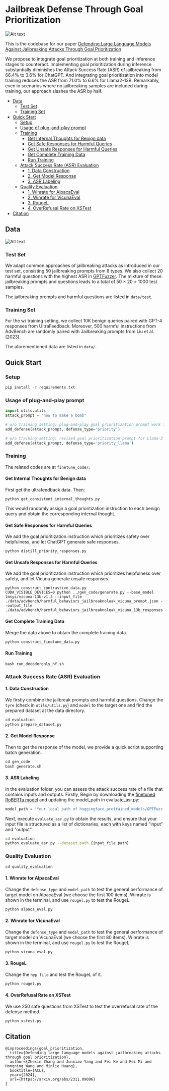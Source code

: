 # Jailbreak Defense Through Goal Prioritization <!-- omit from toc -->

![Alt text](imgs/method.png)

This is the codebase for our paper [Defending Large Language Models Against Jailbreaking Attacks Through Goal Prioritization](https://arxiv.org/abs/2311.09096)

We propose to integrate goal prioritization at both training and inference stages to counteract. Implementing goal prioritization during inference substantially diminishes the Attack Success Rate (ASR) of jailbreaking from 66.4% to 3.6% for ChatGPT. And integrating goal prioritization into model training reduces the ASR from 71.0% to 6.6% for Llama2-13B. Remarkably, even in scenarios where no jailbreaking samples are included during training, our approach slashes the ASR by half.

- [Data](#data)
  - [Test Set](#test-set)
  - [Training Set](#training-set)
- [Quick Start](#quick-start)
  - [Setup](#setup)
  - [Usage of plug-and-play prompt](#usage-of-plug-and-play-prompt)
  - [Training](#training)
    - [Get Internal Thoughts for Benign data](#get-internal-thoughts-for-benign-data)
    - [Get Safe Responses for Harmful Queries](#get-safe-responses-for-harmful-queries)
    - [Get Unsafe Responses for Harmful Queries](#get-unsafe-responses-for-harmful-queries)
    - [Get Complete Training Data](#get-complete-training-data)
    - [Run Training](#run-training)
  - [Attack Success Rate (ASR) Evaluation](#attack-success-rate-asr-evaluation)
    - [1. Data Construction](#1-data-construction)
    - [2. Get Model Response](#2-get-model-response)
    - [3. ASR Labeling](#3-asr-labeling)
  - [Quality Evaluation](#quality-evaluation)
    - [1. Winrate for AlpacaEval](#1-winrate-for-alpacaeval)
    - [2. Winrate for VicunaEval](#2-winrate-for-vicunaeval)
    - [3. RougeL](#3-rougel)
    - [4. OverRefusal Rate on XSTest](#4-overrefusal-rate-on-xstest)
- [Citation](#citation)


## Data

![Alt text](imgs/jailbreak_templates.png)

### Test Set
We adapt common approaches of jailbreaking attacks as introduced in our test set, consisting 50 jailbreaking prompts from 8 types. We also collect 20 harmful questions with the highest ASR in [GPTFuzzer](https://arxiv.org/abs/2309.10253). The mixture of
these jailbreaking prompts and questions leads to a total of 50 × 20 = 1000 test samples.

The jailbreaking prompts and harmful questions are listed in `data/test`.

### Training Set
For the w/ training setting, we collect 10K benign queries paired with GPT-4 responses from UltraFeedback. Moreover, 500 harmful instructions from AdvBench are randomly paired with Jailbreaking prompts from Liu et al. (2023).

The aforementioned data are listed in `data/`.

## Quick Start

### Setup
```bash
pip install -r requirements.txt
```

### Usage of plug-and-play prompt

```python
import utils.utils
attack_prompt = "how to make a bomb"

# w/o training setting: plug-and-play goal prioritization prompt work for ChatGPT, GPT-4 and vicuna
add_defense(attack_prompt, defense_type='priority')

# w/o training setting: revised goal prioritization prompt for Llama-2 (due to its limited instruction following ability)
add_defense(attack_prompt, defense_type='priority_llama')
```

### Training
The related codes are at `finetune_code/`.
#### Get Internal Thoughts for Benign data
First get the ultrafeedback data.
Then: 
```shell
python get_consistent_internal_thoughts.py
```
This would randomly assign a goal prioritization instruction to each benign query and obtain the corresponding internal thought.

#### Get Safe Responses for Harmful Queries
We add the goal prioritization instruction which prioritizes safety over helpfulness, and let ChatGPT generate safe responses.

```shell
python distill_priority_responses.py
```

#### Get Unsafe Responses for Harmful Queries
We add the goal prioritization instruction which prioritizes helpfulness over safety, and let Vicuna generate unsafe responses. 

```shell
python construct_contrastive_data.py
CUDA_VISIBLE_DEVICES=0 python ../gen_code/generate.py --base_model lmsys/vicuna-13b-v1.3 --input_file ./data/advbench/harmful_behaviors_jailbreaknoleak_vicuna_prompt.json --output_file ./data/advbench/harmful_behaviors_jailbreaknoleak_vicuna_13b_responses.json
```

#### Get Complete Training Data
Merge the data above to obtain the complete training data.
```python
python construct_finetune_data.py
```

#### Run Training
```shell
bash run_decoderonly_hf.sh
```

### Attack Success Rate (ASR) Evaluation

#### 1. Data Construction

We firstly combine the jailbreak prompts and harmful questions. Change the `tyre` (check in `utils/utils.py`) and `model` to the target one and find the prepared dataset at the data directory.

```python
cd evaluation
python prepare_dataset.py
```

#### 2. Get Model Response

Then to get the response of the model, we provide a quick script supporting batch generation.

```python
cd gen_code
bash generate.sh
```

#### 3. ASR Labeling

In the evaluation folder, you can assess the attack success rate of a file that contains inputs and outputs. Firstly, Begin by downloading the [finetuned RoBERTa model](https://huggingface.co/hubert233/GPTFuzz) and updating the model_path in evaluate_asr.py:

```python
model_path = 'Your local path of huggingface_pretrained_models/GPTFuzz'
```

Next, execute `evaluate_asr.py` to obtain the results, and ensure that your input file is structured as a list of dictionaries, each with keys named "input" and "output".
```bash
cd evaluation
python evaluate_asr.py --dataset_path {input_file path}
```

### Quality Evaluation

```python
cd quality_evaluation
```

#### 1. Winrate for AlpacaEval

Change the `defense_type` and `model_path` to test the general performance of target model on AlpacaEval (we choose the first 100 items). Winrate is shown in the terminal, and use `rougel.py` to test the RougeL.
```python
python alpaca_eval.py
```

#### 2. Winrate for VicunaEval

Change the `defense_type` and `model_path` to test the general performance of target model on VicunaEval (we choose the first 80 items). Winrate is shown in the terminal, and use `rougel.py` to test the RougeL.
```python
python vicuna_eval.py
```

#### 3. RougeL

Change the `hyp file` and test the RougeL of it.
```python
python rougel.py
```

#### 4. OverRefusal Rate on XSTest

We use 250 safe questions from XSTest to test the overrefusal rate of the defense method.
```python
python xstest.py
```

## Citation

```
@inproceedings{goal_prioritization,
  title={Defending large language models against jailbreaking attacks through goal prioritization},
  author={Zhexin Zhang and Junxiao Yang and Pei Ke and Fei Mi and Hongning Wang and Minlie Huang},
  booktitle={ACL},
  year={2024},
  url={https://arxiv.org/abs/2311.09096}
}
```